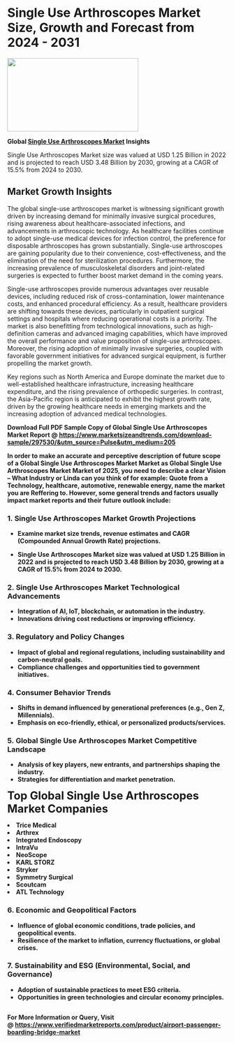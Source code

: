 <H1>Single Use Arthroscopes Market Size, Growth and Forecast from 2024 - 2031</H1><img class="aligncenter size-medium wp-image-584254" src="https://thirdeyenews.in/wp-content/uploads/2024/09/Global-Market-Research-300x168.jpeg" alt="" width="300" height="168" /><p><strong>Global&nbsp;<a href="https://www.marketsizeandtrends.com/download-sample/297530/&amp;utm_source=Pulse&amp;utm_medium=205">Single Use Arthroscopes Market</a> Insights</strong></p><p>Single Use Arthroscopes Market size was valued at USD 1.25 Billion in 2022 and is projected to reach USD 3.48 Billion by 2030, growing at a CAGR of 15.5% from 2024 to 2030.</p><p><h2>Market Growth Insights</h2> <p>The global single-use arthroscopes market is witnessing significant growth driven by increasing demand for minimally invasive surgical procedures, rising awareness about healthcare-associated infections, and advancements in arthroscopic technology. As healthcare facilities continue to adopt single-use medical devices for infection control, the preference for disposable arthroscopes has grown substantially. Single-use arthroscopes are gaining popularity due to their convenience, cost-effectiveness, and the elimination of the need for sterilization procedures. Furthermore, the increasing prevalence of musculoskeletal disorders and joint-related surgeries is expected to further boost market demand in the coming years.</p> <p><strong></strong></p> <p>Single-use arthroscopes provide numerous advantages over reusable devices, including reduced risk of cross-contamination, lower maintenance costs, and enhanced procedural efficiency. As a result, healthcare providers are shifting towards these devices, particularly in outpatient surgical settings and hospitals where reducing operational costs is a priority. The market is also benefitting from technological innovations, such as high-definition cameras and advanced imaging capabilities, which have improved the overall performance and value proposition of single-use arthroscopes. Moreover, the rising adoption of minimally invasive surgeries, coupled with favorable government initiatives for advanced surgical equipment, is further propelling the market growth.</p> <p>Key regions such as North America and Europe dominate the market due to well-established healthcare infrastructure, increasing healthcare expenditure, and the rising prevalence of orthopedic surgeries. In contrast, the Asia-Pacific region is anticipated to exhibit the highest growth rate, driven by the growing healthcare needs in emerging markets and the increasing adoption of advanced medical technologies.</p> <p><strong></p><p><span class=""><strong>Download Full PDF Sample Copy of Global Single Use Arthroscopes Market Report</strong> @ <a href="https://www.marketsizeandtrends.com/download-sample/297530/&amp;utm_source=Pulse&amp;utm_medium=205" target="_blank">https://www.marketsizeandtrends.com/download-sample/297530/&amp;utm_source=Pulse&amp;utm_medium=205</a></span></p><p>In order to make an accurate and perceptive description of future scope of a Global&nbsp;Single Use Arthroscopes Market Market as Global&nbsp;Single Use Arthroscopes Market Market of 2025, you need to describe a clear Vision &ndash; What Industry or Linda can you think of for example: Quote from a Technology, healthcare, automotive, renewable energy, name the market you are Reffering to. However, some general trends and factors usually impact market reports and their future outlook include:</p><h3>1.&nbsp;<strong>Single Use Arthroscopes Market Growth Projections</strong></h3><ul><li>Examine market size trends, revenue estimates and CAGR (Compounded Annual Growth Rate) projections.</li><li><p>Single Use Arthroscopes Market size was valued at USD 1.25 Billion in 2022 and is projected to reach USD 3.48 Billion by 2030, growing at a CAGR of 15.5% from 2024 to 2030.</p></li></ul><h3>2.&nbsp;<strong>Single Use Arthroscopes Market Technological Advancements</strong></h3><ul><li>Integration of AI, IoT, blockchain, or automation in the industry.</li><li>Innovations driving cost reductions or improving efficiency.</li></ul><h3>3.&nbsp;<strong>Regulatory and Policy Changes</strong></h3><ul><li>Impact of global and regional regulations, including sustainability and carbon-neutral goals.</li><li>Compliance challenges and opportunities tied to government initiatives.</li></ul><h3>4.&nbsp;<strong>Consumer Behavior Trends</strong></h3><ul><li>Shifts in demand influenced by generational preferences (e.g., Gen Z, Millennials).</li><li>Emphasis on eco-friendly, ethical, or personalized products/services.</li></ul><h3>5.&nbsp;<strong>Global Single Use Arthroscopes Market Competitive Landscape</strong></h3><ul><li>Analysis of key players, new entrants, and partnerships shaping the industry.</li><li>Strategies for differentiation and market penetration.</li></ul><p data-pm-slice="1 1 []"><span style="color: inherit; font-family: inherit; font-size: 25px;">Top Global Single Use Arthroscopes Market Companies</span></p><div class="" data-test-id=""><p><li>Trice Medical</li><li> Arthrex</li><li> Integrated Endoscopy</li><li> IntraVu</li><li> NeoScope</li><li> KARL STORZ</li><li> Stryker</li><li> Symmetry Surgical</li><li> Scoutcam</li><li> ATL Technology</li></p></div><h3>6.&nbsp;<strong>Economic and Geopolitical Factors</strong></h3><ul><li>Influence of global economic conditions, trade policies, and geopolitical events.</li><li>Resilience of the market to inflation, currency fluctuations, or global crises.</li></ul><h3>7.&nbsp;<strong>Sustainability and ESG (Environmental, Social, and Governance)</strong></h3><ul><li>Adoption of sustainable practices to meet ESG criteria.</li><li>Opportunities in green technologies and circular economy principles.</li></ul><h2><strong style="font-size: 14px;">For More Information or Query, Visit @&nbsp;</strong><a style="background-color: #ffffff; font-size: 14px;" href="https://www.marketsizeandtrends.com/report/single-use-arthroscopes-market/" target="_blank">https://www.verifiedmarketreports.com/product/airport-passenger-boarding-bridge-market</a></h2>
